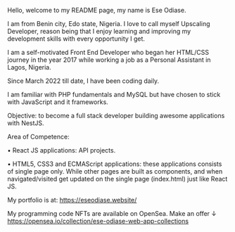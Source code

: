 Hello, welcome to my README page, my name is Ese Odiase.

I am from Benin city, Edo state, Nigeria. I love to call myself Upscaling Developer, reason being that I enjoy learning and improving my development skills with every opportunity I get.

I am a self-motivated Front End Developer who began her HTML/CSS journey in the year 2017 while working a job as a Personal Assistant in Lagos, Nigeria.

Since March 2022 till date, I have been coding daily.

I am familiar with PHP fundamentals and MySQL but have chosen to stick with JavaScript and it frameworks. 

Objective: to become a full stack developer building awesome applications with NestJS.

Area of Competence:

• React JS applications: API projects.

• HTML5, CSS3 and ECMAScript applications: these applications consists of single page only. While other pages are built as components, and when navigated/visited get updated on the single page (index.html) just like React JS.

My portfolio is at:
https://eseodiase.website/

My programming code NFTs are available on OpenSea. Make an offer ↓
https://opensea.io/collection/ese-odiase-web-app-collections

